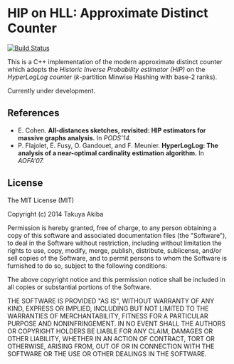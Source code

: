 HIP on HLL: Approximate Distinct Counter
========================================

[![Build Status](https://travis-ci.org/iwiwi/hip-hyperloglog.svg?branch=master)](https://travis-ci.org/iwiwi/hip-hyperloglog)

This is a C++ implementation of the modern approximate distinct counter which adopts the *Historic Inverse Probability estimator (HIP)* on the *HyperLogLog counter* (*k*-partition Minwise Hashing with base-2 ranks).

Currently under development.

## References
* E. Cohen. **All-distances sketches, revisited: HIP estimators for massive graphs analysis.** In *PODS'14.*
* P. Flajolet, É. Fusy, O. Gandouet, and F. Meunier. **HyperLogLog: The analysis of a near-optimal cardinality estimation algorithm.** In *AOFA'07.*

## License
The MIT License (MIT)

Copyright (c) 2014 Takuya Akiba

Permission is hereby granted, free of charge, to any person obtaining a copy
of this software and associated documentation files (the "Software"), to deal
in the Software without restriction, including without limitation the rights
to use, copy, modify, merge, publish, distribute, sublicense, and/or sell
copies of the Software, and to permit persons to whom the Software is
furnished to do so, subject to the following conditions:

The above copyright notice and this permission notice shall be included in all
copies or substantial portions of the Software.

THE SOFTWARE IS PROVIDED "AS IS", WITHOUT WARRANTY OF ANY KIND, EXPRESS OR
IMPLIED, INCLUDING BUT NOT LIMITED TO THE WARRANTIES OF MERCHANTABILITY,
FITNESS FOR A PARTICULAR PURPOSE AND NONINFRINGEMENT. IN NO EVENT SHALL THE
AUTHORS OR COPYRIGHT HOLDERS BE LIABLE FOR ANY CLAIM, DAMAGES OR OTHER
LIABILITY, WHETHER IN AN ACTION OF CONTRACT, TORT OR OTHERWISE, ARISING FROM,
OUT OF OR IN CONNECTION WITH THE SOFTWARE OR THE USE OR OTHER DEALINGS IN THE
SOFTWARE.
